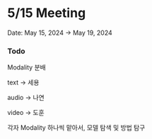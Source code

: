 # 5/15 Meeting

Date: May 15, 2024 → May 19, 2024

### Todo

Modality 분배 

text → 세용

audio → 나연

video → 도훈

각자 Modality 하나씩 맡아서, 모델 탐색 및 방법 탐구